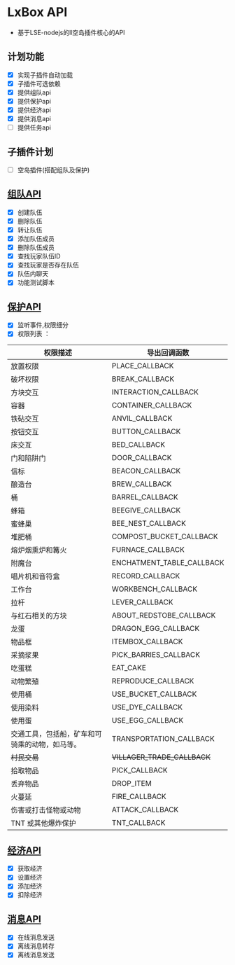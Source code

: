 # LxBox API
- 基于LSE-nodejs的ll空岛插件核心的API
## 计划功能
- [x] 实现子插件自动加载
- [x] 子插件可选依赖
- [x] 提供组队api
- [x] 提供保护api
- [x] 提供经济api
- [x] 提供消息api
- [ ] 提供任务api
## 子插件计划
- [ ] 空岛插件(搭配组队及保护)


## [组队API](docs/TeamAPI.md)
- [x] 创建队伍
- [x] 删除队伍
- [x] 转让队伍
- [x] 添加队伍成员
- [x] 删除队伍成员
- [x] 查找玩家队伍ID
- [x] 查找玩家是否存在队伍
- [x] 队伍内聊天
- [x] 功能测试脚本

##  [保护API](docs/ProtectAPI.md)
- [x] 监听事件,权限细分
- [x] 权限列表 ：

| 权限描述 | 导出回调函数 | 
| ------- | ---------- |
| 放置权限 | PLACE_CALLBACK |
| 破坏权限 | BREAK_CALLBACK |
| 方块交互 | INTERACTION_CALLBACK |
| 容器 | CONTAINER_CALLBACK |
| 铁砧交互 | ANVIL_CALLBACK |
| 按钮交互 | BUTTON_CALLBACK |
| 床交互 | BED_CALLBACK |
| 门和陷阱门 | DOOR_CALLBACK |
| 信标 | BEACON_CALLBACK |
| 酿造台 | BREW_CALLBACK |
| 桶 | BARREL_CALLBACK |
| 蜂箱 | BEEGIVE_CALLBACK |
| 蜜蜂巢 | BEE_NEST_CALLBACK |
| 堆肥桶 | COMPOST_BUCKET_CALLBACK |
| 熔炉烟熏炉和篝火 | FURNACE_CALLBACK |
| 附魔台 | ENCHATMENT_TABLE_CALLBACK |
| 唱片机和音符盒 | RECORD_CALLBACK |
| 工作台 | WORKBENCH_CALLBACK |
| 拉杆 | LEVER_CALLBACK |
| 与红石相关的方块 | ABOUT_REDSTOBE_CALLBACK |
| 龙蛋 | DRAGON_EGG_CALLBACK |
| 物品框 | ITEMBOX_CALLBACK |
| 采摘浆果 | PICK_BARRIES_CALLBACK |
| 吃蛋糕 | EAT_CAKE |
| 动物繁殖 | REPRODUCE_CALLBACK |
| 使用桶 | USE_BUCKET_CALLBACK |
| 使用染料 | USE_DYE_CALLBACK |
| 使用蛋 | USE_EGG_CALLBACK |
| 交通工具，包括船，矿车和可骑乘的动物，如马等。 | TRANSPORTATION_CALLBACK |
| ~~村民交易~~ | ~~VILLAGER_TRADE_CALLBACK~~ |
| 拾取物品 | PICK_CALLBACK |
| 丢弃物品 | DROP_ITEM |
| 火蔓延 | FIRE_CALLBACK |
| 伤害或打击怪物或动物 | ATTACK_CALLBACK |
|TNT 或其他爆炸保护|TNT_CALLBACK|

##  [经济API](docs/EconomyAPI.md)
- [x] 获取经济
- [x] 设置经济
- [x] 添加经济
- [x] 扣除经济

##  [消息API](docs/MessageAPI.md)
- [x] 在线消息发送
- [x] 离线消息转存
- [x] 离线消息发送